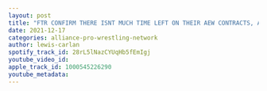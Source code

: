 ```yaml
---
layout: post
title: "FTR CONFIRM THERE ISNT MUCH TIME LEFT ON THEIR AEW CONTRACTS, AEW FANS ARE UPSET WITH KEVIN OWENS"
date: 2021-12-17
categories: alliance-pro-wrestling-network
author: lewis-carlan
spotify_track_id: 28rL5lNazCYUqHb5fEmIgj
youtube_video_id: 
apple_track_id: 1000545226290
youtube_metadata: 
---
```

